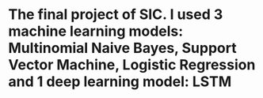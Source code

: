# The final project of SIC. I used 3 machine learning models: Multinomial Naive Bayes, Support Vector Machine, Logistic Regression and 1 deep learning model: LSTM
